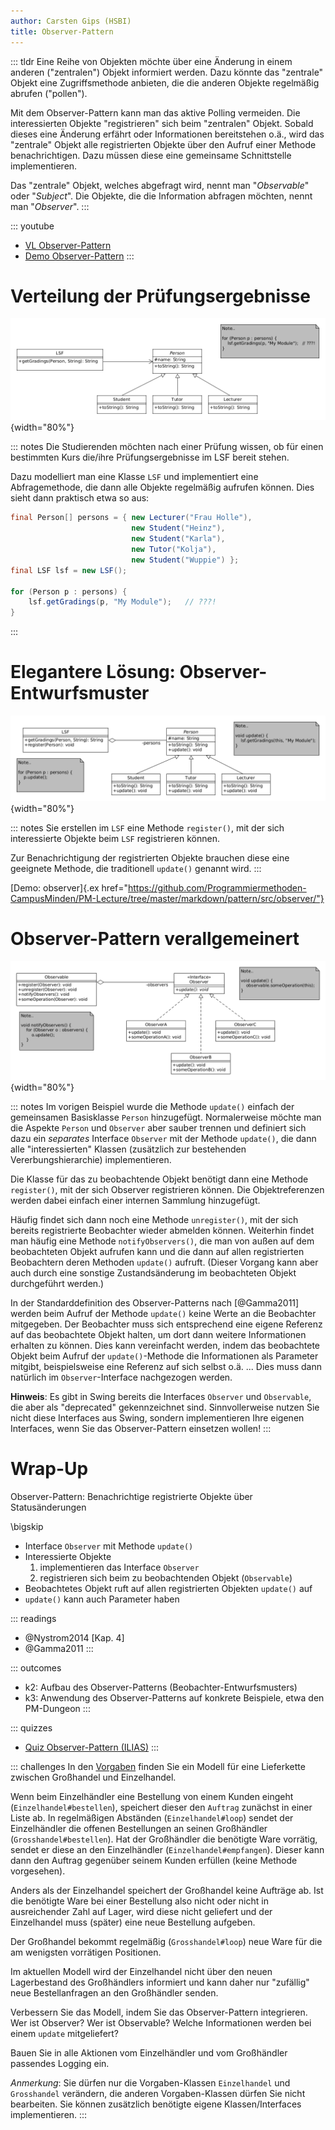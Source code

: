 ```yaml
---
author: Carsten Gips (HSBI)
title: Observer-Pattern
---
```


::: tldr
Eine Reihe von Objekten möchte über eine Änderung in einem anderen ("zentralen")
Objekt informiert werden. Dazu könnte das "zentrale" Objekt eine Zugriffsmethode
anbieten, die die anderen Objekte regelmäßig abrufen ("pollen").

Mit dem Observer-Pattern kann man das aktive Polling vermeiden. Die interessierten
Objekte "registrieren" sich beim "zentralen" Objekt. Sobald dieses eine Änderung
erfährt oder Informationen bereitstehen o.ä., wird das "zentrale" Objekt alle
registrierten Objekte über den Aufruf einer Methode benachrichtigen. Dazu müssen
diese eine gemeinsame Schnittstelle implementieren.

Das "zentrale" Objekt, welches abgefragt wird, nennt man "*Observable*" oder
"*Subject*". Die Objekte, die die Information abfragen möchten, nennt man
"*Observer*".
:::

::: youtube
-   [VL Observer-Pattern](https://youtu.be/833lHcoxeog)
-   [Demo Observer-Pattern](https://youtu.be/0mgB8RfcNuM)
:::

# Verteilung der Prüfungsergebnisse

![](images/lsf.png){width="80%"}

::: notes
Die Studierenden möchten nach einer Prüfung wissen, ob für einen bestimmten Kurs
die/ihre Prüfungsergebnisse im LSF bereit stehen.

Dazu modelliert man eine Klasse `LSF` und implementiert eine Abfragemethode, die dann
alle Objekte regelmäßig aufrufen können. Dies sieht dann praktisch etwa so aus:

``` java
final Person[] persons = { new Lecturer("Frau Holle"),
                           new Student("Heinz"),
                           new Student("Karla"),
                           new Tutor("Kolja"),
                           new Student("Wuppie") };
final LSF lsf = new LSF();

for (Person p : persons) {
    lsf.getGradings(p, "My Module");   // ???!
}
```
:::

# Elegantere Lösung: Observer-Entwurfsmuster

![](images/observerexample.png){width="80%"}

::: notes
Sie erstellen im `LSF` eine Methode `register()`, mit der sich interessierte Objekte
beim `LSF` registrieren können.

Zur Benachrichtigung der registrierten Objekte brauchen diese eine geeignete Methode,
die traditionell `update()` genannt wird.
:::

[Demo: observer]{.ex
href="https://github.com/Programmiermethoden-CampusMinden/PM-Lecture/tree/master/markdown/pattern/src/observer/"}

# Observer-Pattern verallgemeinert

![](images/observer.png){width="80%"}

::: notes
Im vorigen Beispiel wurde die Methode `update()` einfach der gemeinsamen Basisklasse
`Person` hinzugefügt. Normalerweise möchte man die Aspekte `Person` und `Observer`
aber sauber trennen und definiert sich dazu ein *separates* Interface `Observer` mit
der Methode `update()`, die dann alle "interessierten" Klassen (zusätzlich zur
bestehenden Vererbungshierarchie) implementieren.

Die Klasse für das zu beobachtende Objekt benötigt dann eine Methode `register()`,
mit der sich Observer registrieren können. Die Objektreferenzen werden dabei einfach
einer internen Sammlung hinzugefügt.

Häufig findet sich dann noch eine Methode `unregister()`, mit der sich bereits
registrierte Beobachter wieder abmelden können. Weiterhin findet man häufig eine
Methode `notifyObservers()`, die man von außen auf dem beobachteten Objekt aufrufen
kann und die dann auf allen registrierten Beobachtern deren Methoden `update()`
aufruft. (Dieser Vorgang kann aber auch durch eine sonstige Zustandsänderung im
beobachteten Objekt durchgeführt werden.)

In der Standarddefinition des Observer-Patterns nach [@Gamma2011] werden beim Aufruf
der Methode `update()` keine Werte an die Beobachter mitgegeben. Der Beobachter muss
sich entsprechend eine eigene Referenz auf das beobachtete Objekt halten, um dort
dann weitere Informationen erhalten zu können. Dies kann vereinfacht werden, indem
das beobachtete Objekt beim Aufruf der `update()`-Methode die Informationen als
Parameter mitgibt, beispielsweise eine Referenz auf sich selbst o.ä. ... Dies muss
dann natürlich im `Observer`-Interface nachgezogen werden.

**Hinweis**: Es gibt in Swing bereits die Interfaces `Observer` und `Observable`, die
aber als "deprecated" gekennzeichnet sind. Sinnvollerweise nutzen Sie nicht diese
Interfaces aus Swing, sondern implementieren Ihre eigenen Interfaces, wenn Sie das
Observer-Pattern einsetzen wollen!
:::

# Wrap-Up

Observer-Pattern: Benachrichtige registrierte Objekte über Statusänderungen

\bigskip

-   Interface `Observer` mit Methode `update()`
-   Interessierte Objekte
    1.  implementieren das Interface `Observer`
    2.  registrieren sich beim zu beobachtenden Objekt (`Observable`)
-   Beobachtetes Objekt ruft auf allen registrierten Objekten `update()` auf
-   `update()` kann auch Parameter haben

::: readings
-   @Nystrom2014 [Kap. 4]
-   @Gamma2011
:::

::: outcomes
-   k2: Aufbau des Observer-Patterns (Beobachter-Entwurfsmusters)
-   k3: Anwendung des Observer-Patterns auf konkrete Beispiele, etwa den PM-Dungeon
:::

::: quizzes
-   [Quiz Observer-Pattern
    (ILIAS)](https://www.hsbi.de/elearning/goto.php?target=tst_1106535&client_id=FH-Bielefeld)
:::

::: challenges
In den
[Vorgaben](https://github.com/Programmiermethoden-CampusMinden/PM-Lecture/tree/master/markdown/pattern/src/challenges/observer)
finden Sie ein Modell für eine Lieferkette zwischen Großhandel und Einzelhandel.

Wenn beim Einzelhändler eine Bestellung von einem Kunden eingeht
(`Einzelhandel#bestellen`), speichert dieser den `Auftrag` zunächst in einer Liste
ab. In regelmäßigen Abständen (`Einzelhandel#loop`) sendet der Einzelhändler die
offenen Bestellungen an seinen Großhändler (`Grosshandel#bestellen`). Hat der
Großhändler die benötigte Ware vorrätig, sendet er diese an den Einzelhändler
(`Einzelhandel#empfangen`). Dieser kann dann den Auftrag gegenüber seinem Kunden
erfüllen (keine Methode vorgesehen).

Anders als der Einzelhandel speichert der Großhandel keine Aufträge ab. Ist die
benötigte Ware bei einer Bestellung also nicht oder nicht in ausreichender Zahl auf
Lager, wird diese nicht geliefert und der Einzelhandel muss (später) eine neue
Bestellung aufgeben.

Der Großhandel bekommt regelmäßig (`Grosshandel#loop`) neue Ware für die am wenigsten
vorrätigen Positionen.

Im aktuellen Modell wird der Einzelhandel nicht über den neuen Lagerbestand des
Großhändlers informiert und kann daher nur "zufällig" neue Bestellanfragen an den
Großhändler senden.

Verbessern Sie das Modell, indem Sie das Observer-Pattern integrieren. Wer ist
Observer? Wer ist Observable? Welche Informationen werden bei einem `update`
mitgeliefert?

Bauen Sie in alle Aktionen vom Einzelhändler und vom Großhändler passendes Logging
ein.

*Anmerkung*: Sie dürfen nur die Vorgaben-Klassen `Einzelhandel` und `Grosshandel`
verändern, die anderen Vorgaben-Klassen dürfen Sie nicht bearbeiten. Sie können
zusätzlich benötigte eigene Klassen/Interfaces implementieren.
:::
